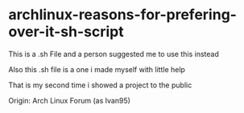 # archlinux-reasons-for-prefering-over-it-sh-script

This is a .sh File and a person suggested me to use this instead

Also this .sh file is a one i made myself with little help

That is my second time i showed a project to the public

Origin: Arch Linux Forum (as Ivan95)
